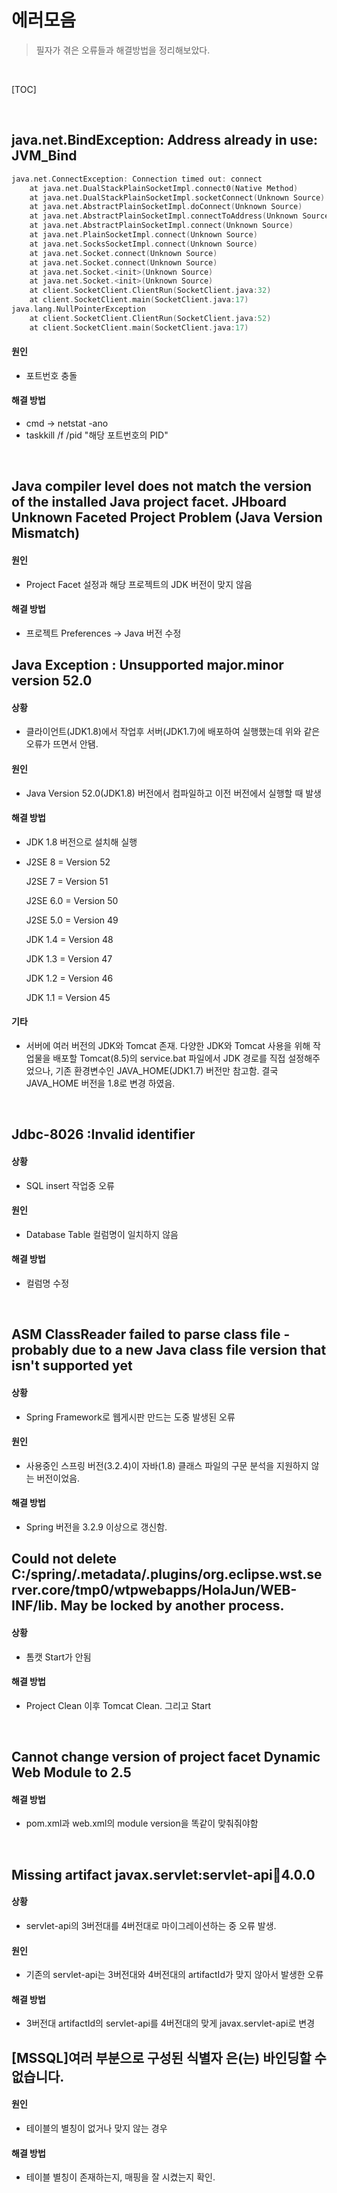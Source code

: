 # 에러모음

> 필자가 겪은 오류들과 해결방법을 정리해보았다.

<br>

[TOC]

<br>

## java.net.BindException: Address already in use: JVM_Bind

```c
java.net.ConnectException: Connection timed out: connect
	at java.net.DualStackPlainSocketImpl.connect0(Native Method)
	at java.net.DualStackPlainSocketImpl.socketConnect(Unknown Source)
	at java.net.AbstractPlainSocketImpl.doConnect(Unknown Source)
	at java.net.AbstractPlainSocketImpl.connectToAddress(Unknown Source)
	at java.net.AbstractPlainSocketImpl.connect(Unknown Source)
	at java.net.PlainSocketImpl.connect(Unknown Source)
	at java.net.SocksSocketImpl.connect(Unknown Source)
	at java.net.Socket.connect(Unknown Source)
	at java.net.Socket.connect(Unknown Source)
	at java.net.Socket.<init>(Unknown Source)
	at java.net.Socket.<init>(Unknown Source)
	at client.SocketClient.ClientRun(SocketClient.java:32)
	at client.SocketClient.main(SocketClient.java:17)
java.lang.NullPointerException
	at client.SocketClient.ClientRun(SocketClient.java:52)
	at client.SocketClient.main(SocketClient.java:17)
```

#### 원인

- 포트번호 충돌

#### 해결 방법

- cmd → netstat -ano
- taskkill /f /pid "해당 포트번호의 PID"

<br>

## Java compiler level does not match the version of the installed Java project facet.	JHboard	Unknown	Faceted Project Problem (Java Version Mismatch)

#### 원인

- Project Facet 설정과 해당 프로젝트의 JDK 버전이 맞지 않음

#### 해결 방법

- 프로젝트 Preferences → Java 버전 수정



## Java Exception : Unsupported major.minor version 52.0 

#### 상황

- 클라이언트(JDK1.8)에서 작업후 서버(JDK1.7)에 배포하여 실행했는데 위와 같은 오류가 뜨면서 안됌.

#### 원인

- Java Version 52.0(JDK1.8) 버전에서 컴파일하고 이전 버전에서 실행할 때 발생

#### 해결 방법

- JDK 1.8 버전으로 설치해 실행

- J2SE 8   = Version 52

  J2SE 7   = Version 51

  J2SE 6.0 = Version 50

  J2SE 5.0 = Version 49

  JDK  1.4 = Version 48

  JDK  1.3 = Version 47

  JDK  1.2 = Version 46

  JDK  1.1 = Version 45

#### 기타

- 서버에 여러 버전의 JDK와 Tomcat 존재. 다양한 JDK와 Tomcat 사용을 위해 작업물을 배포할 Tomcat(8.5)의 service.bat 파일에서 JDK 경로를 직접 설정해주었으나, 기존 환경변수인 JAVA_HOME(JDK1.7) 버전만 참고함. 결국 JAVA_HOME 버전을 1.8로 변경 하였음.

<br>

## Jdbc-8026 :Invalid identifier

#### 상황

- SQL insert 작업중 오류

#### 원인

- Database Table 컬럼명이 일치하지 않음

#### 해결 방법

- 컬럼명 수정

<br>

## ASM ClassReader failed to parse class file - probably due to a new Java class file version that isn't supported yet

#### 상황

- Spring Framework로 웹게시판 만드는 도중 발생된 오류

#### 원인

- 사용중인 스프링 버전(3.2.4)이 자바(1.8) 클래스 파일의 구문 분석을 지원하지 않는 버전이었음.

#### 해결 방법

- Spring 버전을 3.2.9 이상으로 갱신함.



## Could not delete C:/spring/.metadata/.plugins/org.eclipse.wst.server.core/tmp0/wtpwebapps/HolaJun/WEB-INF/lib. May be locked by another process.

#### 상황

- 톰캣 Start가 안됨

#### 해결 방법

- Project Clean 이후 Tomcat Clean. 그리고 Start

<br>

## Cannot change version of project facet Dynamic Web Module to 2.5

#### 해결 방법

- pom.xml과 web.xml의 module version을 똑같이 맞춰줘야함

<br>

## Missing artifact javax.servlet:servlet-api:jar:4.0.0

#### 상황

- servlet-api의 3버전대를 4버전대로 마이그레이션하는 중 오류 발생.

#### 원인

- 기존의 servlet-api는 3버전대와 4버전대의 artifactId가 맞지 않아서 발생한 오류

#### 해결 방법

- 3버전대 artifactId의 servlet-api를 4버전대의 맞게 javax.servlet-api로 변경

## [MSSQL]여러 부분으로 구성된 식별자 은(는) 바인딩할 수 없습니다.

#### 원인
- 테이블의 별칭이 없거나 맞지 않는 경우

#### 해결 방법
- 테이블 별칭이 존재하는지, 매핑을 잘 시켰는지 확인.
